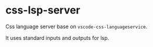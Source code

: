 # css-lsp-server

Css language server base on `vscode-css-languageservice`.

It uses standard inputs and outputs for lsp.
